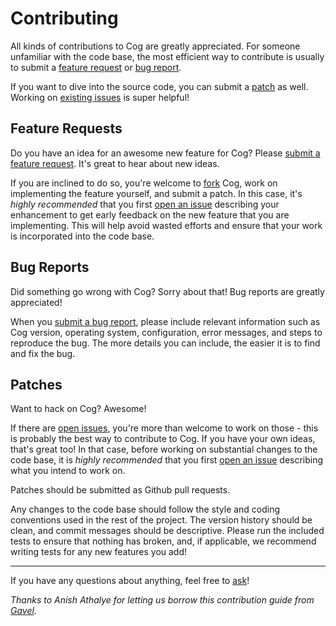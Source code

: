 Contributing
============

All kinds of contributions to Cog are greatly appreciated. For someone
unfamiliar with the code base, the most efficient way to contribute is usually
to submit a [feature request](#feature-requests) or [bug report](#bug-reports).

If you want to dive into the source code, you can submit a [patch](#patches) as
well. Working on [existing issues][issues] is super helpful!

Feature Requests
----------------

Do you have an idea for an awesome new feature for Cog? Please [submit a
feature request][issue]. It's great to hear about new ideas.

If you are inclined to do so, you're welcome to [fork][fork] Cog, work on
implementing the feature yourself, and submit a patch. In this case, it's
*highly recommended* that you first [open an issue][issue] describing your
enhancement to get early feedback on the new feature that you are implementing.
This will help avoid wasted efforts and ensure that your work is incorporated
into the code base.

Bug Reports
-----------

Did something go wrong with Cog? Sorry about that! Bug reports are greatly
appreciated!

When you [submit a bug report][issue], please include relevant information such
as Cog version, operating system, configuration, error messages, and steps to
reproduce the bug. The more details you can include, the easier it is to find
and fix the bug.

Patches
-------

Want to hack on Cog? Awesome!

If there are [open issues][issues], you're more than welcome to work on those -
this is probably the best way to contribute to Cog. If you have your own
ideas, that's great too! In that case, before working on substantial changes to
the code base, it is *highly recommended* that you first [open an issue][issue]
describing what you intend to work on.

Patches should be submitted as Github pull requests.

Any changes to the code base should follow the style and coding conventions
used in the rest of the project. The version history should be clean, and
commit messages should be descriptive. Please run the included tests to ensure
that nothing has broken, and, if applicable, we recommend writing tests for
any new features you add!

---

If you have any questions about anything, feel free to [ask][email]!

_Thanks to Anish Athalye for letting us borrow this contribution guide from [Gavel](https://github.com/anishathalye/gavel)._

[issue]: https://github.com/techx/cog/issues/new
[issues]: https://github.com/techx/cog/issues
[fork]: https://github.com/techx/cog/fork
[email]: mailto:me@noahmoroze.com
[gavel]: https://github.com/anishathalye/gavel